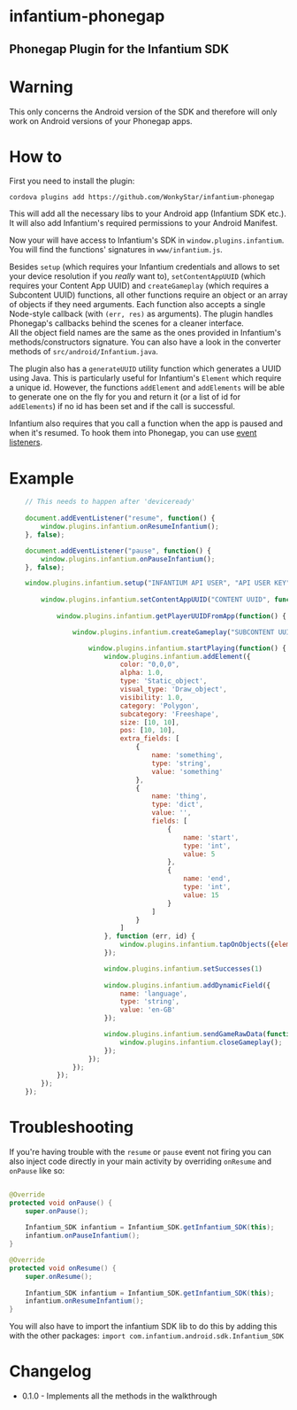 infantium-phonegap
==================

## Phonegap Plugin for the Infantium SDK

# Warning

This only concerns the Android version of the SDK and therefore will only work on Android versions of your Phonegap apps.

# How to

First you need to install the plugin:

`cordova plugins add https://github.com/WonkyStar/infantium-phonegap`

This will add all the necessary libs to your Android app (Infantium SDK etc.). It will also add Infantium's required permissions to your Android Manifest.

Now your will have access to Infantium's SDK in `window.plugins.infantium`.  
You will find the functions' signatures in `www/infantium.js`.

Besides `setup` (which requires your Infantium credentials and allows to set your device resolution if you _really_ want to), `setContentAppUUID` (which requires your Content App UUID) and `createGameplay` (which requires a Subcontent UUID) functions, all other functions require an object or an array of objects if they need arguments. Each function also accepts a single Node-style callback (with `(err, res)` as arguments). The plugin handles Phonegap's callbacks behind the scenes for a cleaner interface.  
All the object field names are the same as the ones provided in Infantium's methods/constructors signature. You can also have a look in the converter methods of `src/android/Infantium.java`.

The plugin also has a `generateUUID` utility function which generates a UUID using Java. This is particularly useful for Infantium's `Element` which require a unique id. However, the functions `addElement` and `addElements` will be able to generate one on the fly for you and return it (or a list of id for `addElements`) if no id has been set and if the call is successful.

Infantium also requires that you call a function when the app is paused and when it's resumed. To hook them into Phonegap, you can use [event listeners](http://docs.phonegap.com/en/3.1.0/cordova_events_events.md.html#pause).

# Example

```js
	// This needs to happen after 'deviceready'
	
	document.addEventListener("resume", function() {
		window.plugins.infantium.onResumeInfantium();
	}, false);

	document.addEventListener("pause", function() {
		window.plugins.infantium.onPauseInfantium();
	}, false);

	window.plugins.infantium.setup("INFANTIUM API USER", "API USER KEY", function() {
	    
	    window.plugins.infantium.setContentAppUUID("CONTENT UUID", function() {
	    
	        window.plugins.infantium.getPlayerUUIDFromApp(function() {

                window.plugins.infantium.createGameplay("SUBCONTENT UUID", function() {

                    window.plugins.infantium.startPlaying(function() {
                        window.plugins.infantium.addElement({
                            color: "0,0,0",
                            alpha: 1.0,
                            type: 'Static_object',
                            visual_type: 'Draw_object',
                            visibility: 1.0,
                            category: 'Polygon',
                            subcategory: 'Freeshape',
                            size: [10, 10],
                            pos: [10, 10],
                            extra_fields: [
                            	{
                            		name: 'something',
                                    type: 'string',
                                    value: 'something'
                               	},
                                {
                                	name: 'thing',
                                    type: 'dict',
                                    value: '',
                                    fields: [
                                    	{
	                                    	name: 'start',
	                                        type: 'int',
	                                        value: 5
	                                   	},
                                        {
                                        	name: 'end',
                                            type: 'int',
                                            value: 15
                                        }
                                   	]
                               	}
                            ]
                        }, function (err, id) {
                            window.plugins.infantium.tapOnObjects({element_id: id, output: 'success'});
                        });

                        window.plugins.infantium.setSuccesses(1)
                        
                        window.plugins.infantium.addDynamicField({
                            name: 'language',
                            type: 'string',
                            value: 'en-GB'
                        });

                        window.plugins.infantium.sendGameRawData(function() {
                            window.plugins.infantium.closeGameplay();
                        });
                    });
                });
	        });
	    });
	});
```

# Troubleshooting

If you're having trouble with the `resume` or `pause` event not firing you can also inject code directly in your main activity by overriding `onResume` and `onPause` like so:

```java

@Override
protected void onPause() {
    super.onPause();
    
    Infantium_SDK infantium = Infantium_SDK.getInfantium_SDK(this);
    infantium.onPauseInfantium();
}

@Override
protected void onResume() {
    super.onResume();
    
    Infantium_SDK infantium = Infantium_SDK.getInfantium_SDK(this);
    infantium.onResumeInfantium();
}
```

You will also have to import the infantium SDK lib to do this by adding this with the other packages: `import com.infantium.android.sdk.Infantium_SDK`

# Changelog

- 0.1.0 - Implements all the methods in the walkthrough